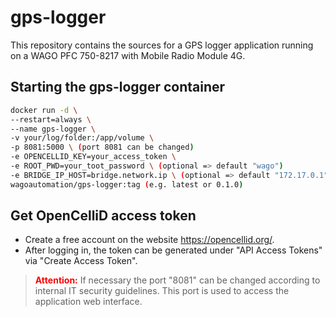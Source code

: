 # gps-logger
This repository contains the sources for a GPS logger application running on a WAGO PFC 750-8217 with Mobile Radio Module 4G.  


## Starting the gps-logger container 

```bash
docker run -d \
--restart=always \
--name gps-logger \
-v your/log/folder:/app/volume \
-p 8081:5000 \ (port 8081 can be changed)
-e OPENCELLID_KEY=your_access_token \
-e ROOT_PWD=your_toot_password \ (optional => default "wago")
-e BRIDGE_IP_HOST=bridge.network.ip \ (optional => default "172.17.0.1")
wagoautomation/gps-logger:tag (e.g. latest or 0.1.0)
```
## Get OpenCelliD access token
- Create a free account on the website https://opencellid.org/. 
- After logging in, the token can be generated under "API Access Tokens" via "Create Access Token". 

> <span style="color:red;"> <strong>Attention:</strong> </span> If necessary the port "8081" can be changed according to internal IT security guidelines. This port is used to access the application web interface. 